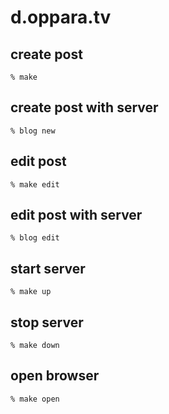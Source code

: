 # d.oppara.tv


## create post

```console
% make
```

## create post with server

```console
% blog new
```

## edit post

```console
% make edit
```

## edit post with server

```console
% blog edit
```

## start server

```console
% make up
```

## stop server

```console
% make down
```

## open browser

```console
% make open
```
